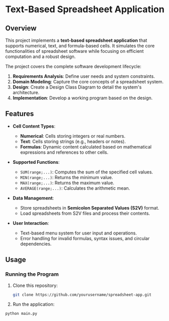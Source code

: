 # Text-Based Spreadsheet Application

## Overview

This project implements a **text-based spreadsheet application** that supports numerical, text, and formula-based cells. It simulates the core functionalities of spreadsheet software while focusing on efficient computation and a robust design.

The project covers the complete software development lifecycle:
1. **Requirements Analysis**: Define user needs and system constraints.
2. **Domain Modeling**: Capture the core concepts of a spreadsheet system.
3. **Design**: Create a Design Class Diagram to detail the system's architecture.
4. **Implementation**: Develop a working program based on the design.

## Features

- **Cell Content Types**:
  - **Numerical**: Cells storing integers or real numbers.
  - **Text**: Cells storing strings (e.g., headers or notes).
  - **Formulas**: Dynamic content calculated based on mathematical expressions and references to other cells.

- **Supported Functions**:
  - `SUM(range;...)`: Computes the sum of the specified cell values.
  - `MIN(range;...)`: Returns the minimum value.
  - `MAX(range;...)`: Returns the maximum value.
  - `AVERAGE(range;...)`: Calculates the arithmetic mean.

- **Data Management**:
  - Store spreadsheets in **Semicolon Separated Values (S2V)** format.
  - Load spreadsheets from S2V files and process their contents.

- **User Interaction**:
  - Text-based menu system for user input and operations.
  - Error handling for invalid formulas, syntax issues, and circular dependencies.

## Usage

### Running the Program

1. Clone this repository:
   ```bash
   git clone https://github.com/yourusername/spreadsheet-app.git

2. Run the application:
  ```bash
  python main.py



